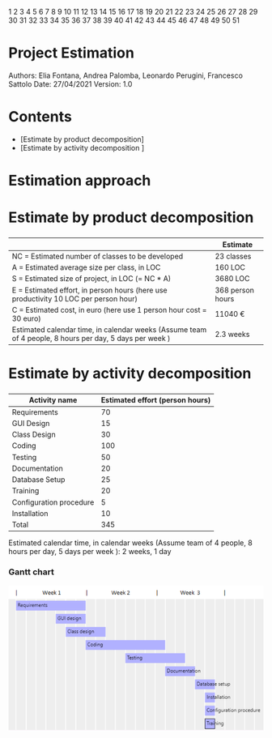 1
2
3
4
5
6
7
8
9
10
11
12
13
14
15
16
17
18
19
20
21
22
23
24
25
26
27
28
29
30
31
32
33
34
35
36
37
38
39
40
41
42
43
44
45
46
47
48
49
50
51
# Project Estimation  
Authors: Elia Fontana, Andrea Palomba, Leonardo Perugini, Francesco Sattolo
Date: 27/04/2021
Version: 1.0
# Contents
- [Estimate by product decomposition]
- [Estimate by activity decomposition ]
# Estimation approach
# Estimate by product decomposition
### 
|                                                                                                         | Estimate         |
| ------------------------------------------------------------------------------------------------------- | ---------------- |
| NC =  Estimated number of classes to be developed                                                       | 23 classes       |
| A = Estimated average size per class, in LOC                                                            | 160 LOC          |
| S = Estimated size of project, in LOC (= NC * A)                                                        | 3680 LOC         |
| E = Estimated effort, in person hours (here use productivity 10 LOC per person hour)                    | 368 person hours |
| C = Estimated cost, in euro (here use 1 person hour cost = 30 euro)                                     | 11040 €          |
| Estimated calendar time, in calendar weeks (Assume team of 4 people, 8 hours per day, 5 days per week ) | 2.3 weeks        |
# Estimate by activity decomposition
### 
| Activity name           | Estimated effort (person hours) |
| ----------------------- | ------------------------------- |
| Requirements            | 70                              |
| GUI Design              | 15                              |
| Class Design            | 30                              |
| Coding                  | 100                             |
| Testing                 | 50                              |
| Documentation           | 20                              |
| Database Setup          | 25                              |
| Training                | 20                              |
| Configuration procedure | 5                               |
| Installation            | 10                              |
| Total                   | 345                             |

Estimated calendar time, in calendar weeks (Assume team of 4 people, 8 hours per day, 5 days per week ): 2 weeks, 1 day

### Gantt chart

![](Gantt_chart.png)
